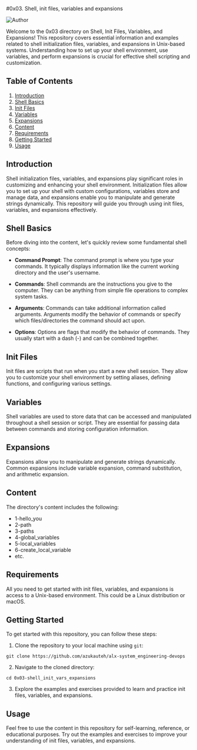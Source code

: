 #0x03. Shell, init files, variables and expansions

![Author](https://img.shields.io/badge/Author-AzukaUteh-blue.svg)

Welcome to the 0x03 directory on Shell, Init Files, Variables, and Expansions! This repository covers essential information and examples related to shell initialization files, variables, and expansions in Unix-based systems. Understanding how to set up your shell environment, use variables, and perform expansions is crucial for effective shell scripting and customization.

## Table of Contents

1. [Introduction](#introduction)
2. [Shell Basics](#shell-basics)
3. [Init Files](#init-files)
4. [Variables](#variables)
5. [Expansions](#expansions)
6. [Content](#content)
7. [Requirements](#requirements)
8. [Getting Started](#getting-started)
9. [Usage](#usage)

## Introduction

Shell initialization files, variables, and expansions play significant roles in customizing and enhancing your shell environment. Initialization files allow you to set up your shell with custom configurations, variables store and manage data, and expansions enable you to manipulate and generate strings dynamically. This repository will guide you through using init files, variables, and expansions effectively.

## Shell Basics

Before diving into the content, let's quickly review some fundamental shell concepts:

- **Command Prompt**: The command prompt is where you type your commands. It typically displays information like the current working directory and the user's username.

- **Commands**: Shell commands are the instructions you give to the computer. They can be anything from simple file operations to complex system tasks.

- **Arguments**: Commands can take additional information called arguments. Arguments modify the behavior of commands or specify which files/directories the command should act upon.

- **Options**: Options are flags that modify the behavior of commands. They usually start with a dash (-) and can be combined together.

## Init Files

Init files are scripts that run when you start a new shell session. They allow you to customize your shell environment by setting aliases, defining functions, and configuring various settings.

## Variables

Shell variables are used to store data that can be accessed and manipulated throughout a shell session or script. They are essential for passing data between commands and storing configuration information.

## Expansions

Expansions allow you to manipulate and generate strings dynamically. Common expansions include variable expansion, command substitution, and arithmetic expansion.

## Content

The directory's content includes the following:

- 1-hello_you
- 2-path
- 3-paths
- 4-global_variables
- 5-local_variables
- 6-create_local_variable
- etc.
## Requirements

All you need to get started with init files, variables, and expansions is access to a Unix-based environment. This could be a Linux distribution or macOS.

## Getting Started

To get started with this repository, you can follow these steps:

1. Clone the repository to your local machine using `git`:

```
git clone https://github.com/azukauteh/alx-system_engineering-devops

```

2. Navigate to the cloned directory:

```
cd 0x03-shell_init_vars_expansions
```

3. Explore the examples and exercises provided to learn and practice init files, variables, and expansions.

## Usage

Feel free to use the content in this repository for self-learning, reference, or educational purposes. Try out the examples and exercises to improve your understanding of init files, variables, and expansions.
